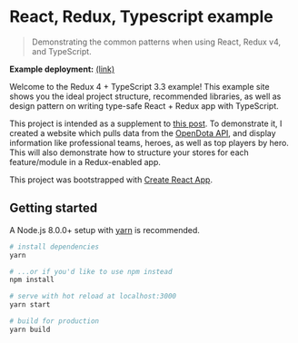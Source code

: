 # React, Redux, Typescript example

> Demonstrating the common patterns when using React, Redux v4, and TypeScript.

**Example deployment:** [(link)](https://react-redux-typescript-example.now.sh/)

Welcome to the Redux 4 + TypeScript 3.3 example! This example site shows you the ideal project structure, recommended libraries, as well as design pattern on writing type-safe React + Redux app with TypeScript.

This project is intended as a supplement to [this post](https://resir014.xyz/posts/2018/07/06/redux-4-plus-typescript/). To demonstrate it, I created a website which pulls data from the [OpenDota API](https://docs.opendota.com), and display information like professional teams, heroes, as well as top players by hero. This will also demonstrate how to structure your stores for each feature/module in a Redux-enabled app.

This project was bootstrapped with [Create React App](https://create-react-app.dev/).

## Getting started

A Node.js 8.0.0+ setup with [yarn](https://yarnpkg.com/) is recommended.

```bash
# install dependencies
yarn

# ...or if you'd like to use npm instead
npm install

# serve with hot reload at localhost:3000
yarn start

# build for production
yarn build
```
